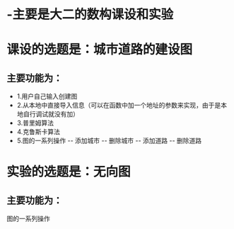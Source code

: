 # -主要是大二的数构课设和实验
# 课设的选题是：城市道路的建设图
## 主要功能为：
- 1.用户自己输入创建图
- 2.从本地中直接导入信息（可以在函数中加一个地址的参数来实现，由于是本地自行调试就没有加）
- 3.普里姆算法
- 4.克鲁斯卡算法
- 5.图的一系列操作
 -- 添加城市
 -- 删除城市
 -- 添加道路
 -- 删除道路

# 实验的选题是：无向图
## 主要功能为：
  图的一系列操作
